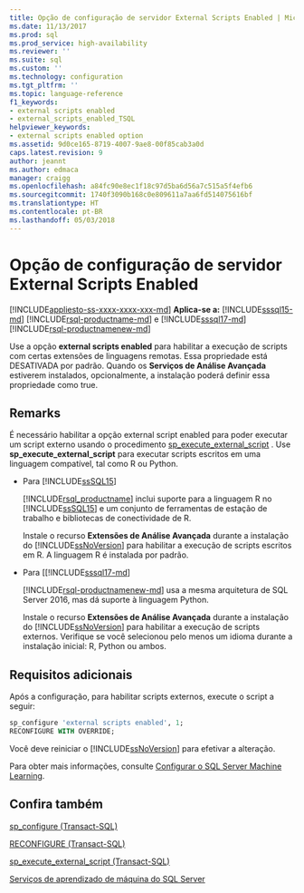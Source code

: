 ```yaml
---
title: Opção de configuração de servidor External Scripts Enabled | Microsoft Docs
ms.date: 11/13/2017
ms.prod: sql
ms.prod_service: high-availability
ms.reviewer: ''
ms.suite: sql
ms.custom: ''
ms.technology: configuration
ms.tgt_pltfrm: ''
ms.topic: language-reference
f1_keywords:
- external scripts enabled
- external_scripts_enabled_TSQL
helpviewer_keywords:
- external scripts enabled option
ms.assetid: 9d0ce165-8719-4007-9ae8-00f85cab3a0d
caps.latest.revision: 9
author: jeannt
ms.author: edmaca
manager: craigg
ms.openlocfilehash: a84fc90e8ec1f18c97d5ba6d56a7c515a5f4efb6
ms.sourcegitcommit: 1740f3090b168c0e809611a7aa6fd514075616bf
ms.translationtype: HT
ms.contentlocale: pt-BR
ms.lasthandoff: 05/03/2018
---
```

# <a name="external-scripts-enabled-server-configuration-option"></a>Opção de configuração de servidor External Scripts Enabled
[!INCLUDE[appliesto-ss-xxxx-xxxx-xxx-md](../../includes/appliesto-ss-xxxx-xxxx-xxx-md.md)]
**Aplica-se a:** [!INCLUDE[sssql15-md](../../includes/sssql15-md.md)] [!INCLUDE[rsql-productname-md](../../includes/rsql-productname-md.md)] e [!INCLUDE[sssql17-md](../../includes/sssql17-md.md)] [!INCLUDE[rsql-productnamenew-md](../../includes/rsql-productnamenew-md.md)]

Use a opção **external scripts enabled** para habilitar a execução de scripts com certas extensões de linguagens remotas. Essa propriedade está DESATIVADA por padrão. Quando os **Serviços de Análise Avançada** estiverem instalados, opcionalmente, a instalação poderá definir essa propriedade como true.

## <a name="remarks"></a>Remarks

É necessário habilitar a opção external script enabled para poder executar um script externo usando o procedimento [sp_execute_external_script](../../relational-databases/system-stored-procedures/sp-execute-external-script-transact-sql.md) . Use **sp_execute_external_script** para executar scripts escritos em uma linguagem compatível, tal como R ou Python. 

+ Para [!INCLUDE[ssSQL15](../../includes/sssql15-md.md)]

    [!INCLUDE[rsql_productname](../../includes/rsql-productname-md.md)] inclui suporte para a linguagem R no [!INCLUDE[ssSQL15](../../includes/sssql15-md.md)] e um conjunto de ferramentas de estação de trabalho e bibliotecas de conectividade de R.

    Instale o recurso **Extensões de Análise Avançada** durante a instalação do [!INCLUDE[ssNoVersion](../../includes/ssnoversion-md.md)] para habilitar a execução de scripts escritos em R. A linguagem R é instalada por padrão.

+ Para [[!INCLUDE[sssql17-md](../../includes/sssql17-md.md)]

    [!INCLUDE[rsql-productnamenew-md](../../includes/rsql-productnamenew-md.md)] usa a mesma arquitetura de SQL Server 2016, mas dá suporte à linguagem Python.

    Instale o recurso **Extensões de Análise Avançada** durante a instalação do [!INCLUDE[ssNoVersion](../../includes/ssnoversion-md.md)] para habilitar a execução de scripts externos. Verifique se você selecionou pelo menos um idioma durante a instalação inicial: R, Python ou ambos. 

## <a name="additional-requirements"></a>Requisitos adicionais

Após a configuração, para habilitar scripts externos, execute o script a seguir:

```sql
sp_configure 'external scripts enabled', 1;
RECONFIGURE WITH OVERRIDE;  
```

Você deve reiniciar o [!INCLUDE[ssNoVersion](../../includes/ssnoversion-md.md)] para efetivar a alteração.

Para obter mais informações, consulte [Configurar o SQL Server Machine Learning](/../../advanced-analytics/r/set-up-sql-server-r-services-in-database.md).

## <a name="see-also"></a>Confira também

[sp_configure &#40;Transact-SQL&#41;](../../relational-databases/system-stored-procedures/sp-configure-transact-sql.md)

[RECONFIGURE &#40;Transact-SQL&#41;](../../t-sql/language-elements/reconfigure-transact-sql.md)

[sp_execute_external_script &#40;Transact-SQL&#41;](../../relational-databases/system-stored-procedures/sp-execute-external-script-transact-sql.md)

[Serviços de aprendizado de máquina do SQL Server](../../advanced-analytics/r/sql-server-r-services.md)
